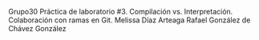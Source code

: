 Grupo30
Práctica de laboratorio #3. Compilación vs. Interpretación. Colaboración con ramas en Git.
Melissa Díaz Arteaga
Rafael González de Chávez González
